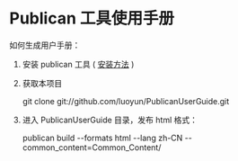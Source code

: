 Publican 工具使用手册
====================


如何生成用户手册：

1. 安装 publican 工具 ( [安装方法](http://jfearn.fedorapeople.org/en-US/Publican/2.7/html/Users_Guide/chap-Users_Guide-Installing_Publican.html) )

2. 获取本项目

    git clone git://github.com/luoyun/PublicanUserGuide.git

3. 进入 PublicanUserGuide 目录，发布 html 格式：

    publican build --formats html --lang zh-CN --common_content=Common_Content/
